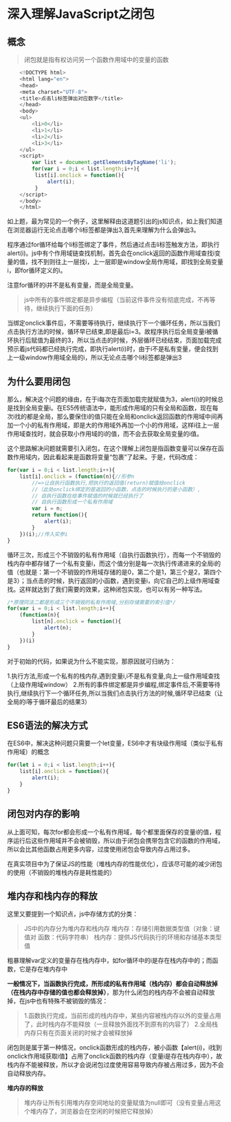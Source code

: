 # 深入理解JavaScript之闭包 
  
## 概念

> 闭包就是指有权访问另一个函数作用域中的变量的函数

```javascript   
    <!DOCTYPE html>
    <html lang="en">
    <head>
    <meta charset="UTF-8">
    <title>点击li标签弹出对应数字</title>
    </head>
    <body>
    <ul>
        <li>0</li>
        <li>1</li>
        <li>2</li>
        <li>3</li>
    </ul>
    <script>
        var list = document.getElementsByTagName('li');
        for(var i = 0;i < list.length;i++){
         list[i].onclick = function(){
             alert(i);
         }
    </script>
    </body>
    </html>
```

如上题，最为常见的一个例子，这里解释由这道题引出的js知识点，如上我们知道在浏览器运行无论点击哪个li标签都是弹出3,首先来理解为什么会弹出3。

程序通过for循环给每个li标签绑定了事件，然后通过点击li标签触发方法，即执行alert(i)。js中有个作用域链查找机制，首先会在onclick返回的函数作用域查找i变量的值，找不到则往上一层找i，上一层即是window全局作用域，即找到全局变量i，即for循环定义的i。

注意for循环的i并不是私有变量，而是全局变量。
 > js中所有的事件绑定都是异步编程（当前这件事件没有彻底完成，不再等待，继续执行下面的任务）

当绑定onclick事件后，不需要等待执行，继续执行下一个循环任务，所以当我们点击执行方法的时候，循环早已结束,即是最后i=3。故程序执行后全局变量i被循环执行后赋值为最终的3，所以当点击的时候，外层循环已经结束，页面加载完成预示着js代码都已经执行完成，即执行alert(i)时，由于i不是私有变量，便会找到上一级window作用域全局的i，所以无论点击哪个li标签都是弹出3

## 为什么要用闭包

那么，解决这个问题的缘由，在于i每次在页面加载完就赋值为3，alert(i)的时候总是找到全局变量i。在ES5传统语法中，能形成作用域的只有全局和函数，现在每次i找的都是全局，那么要保住i的值只能在全局和onclick返回函数的作用域中间再加一个小的私有作用域，即是大的作用域外再加一个小的作用域，这样i往上一层作用域查找时，就会获取小作用域的i的值，而不会去获取全局变量的i值。

这个思路解决问题就需要引入闭包，在这个理解上闭包是指函数变量可以保存在函数作用域内，因此看起来是函数将变量“包裹”了起来。于是，代码改成：
```javascript 
for(var i = 0;i < list.length;i++){
    list[i].onclick = (function(n){//形参n
        //=>让自执行函数执行,把执行的返回值(return)赋值给onclick
        //（此处onclick绑定的是返回的小函数，点击的时候执行的是小函数）,
        // 自执行函数在给事件赋值的时候就已经执行了
        // 自执行函数形成一个私有作用域
        var i = n;
        return function(){
            alert(i);
        }
    })(i);//传入实参i
}
```

循环三次，形成三个不销毁的私有作用域（自执行函数执行），而每一个不销毁的栈内存中都存储了一个私有变量i，而这个值分别是每一次执行传递进来的全局i的值（也就是：第一个不销毁的作用域存储的是0，第二个是1，第三个是2，第四个是3）；当点击的时候，执行返回的小函数，遇到变量i，向它自己的上级作用域查找。这样就达到了我们需要的效果，这种闭包实现，也可以有另一种写法。

```javascript 
/*原理同法二都是形成三个不销毁的私有作用域,分别存储需要的索引值*/
for(var i = 0;i < list.length;i++){
    (function(n){
        list[n].onclick = function(){
            alert(n);
        } 
    })(i)
}
```
对于初始的代码，如果说为什么不能实现，那原因就可归纳为：
> 
1.执行方法,形成一个私有的栈内存,遇到变量i,i不是私有变量,向上一级作用域查找（上级作用域window）
2.所有的事件绑定都是异步编程,绑定事件后,不需要等待执行,继续执行下一个循环任务,所以当我们点击执行方法的时候,循环早已结束（让全局的i等于循环最后的结果3）

## ES6语法的解决方式

在ES6中，解决这种问题只需要一个let变量，ES6中才有块级作用域（类似于私有作用域）的概念

```javascript 
for(let i = 0;i < list.length;i++){
    list[i].onclick = function(){
        alert(i);
    }
}
```

## 闭包对内存的影响

从上面可知，每次for都会形成一个私有作用域，每个都里面保存的变量i的值，程序运行后这些作用域并不会被销毁，所以由于闭包会携带包含它的函数的作用域，所以会比其他函数占用更多内容，过度使用闭包会导致内存占用过多。

在真实项目中为了保证JS的性能（堆栈内存的性能优化），应该尽可能的减少闭包的使用（不销毁的堆栈内存是耗性能的）

## 堆内存和栈内存的释放

这里又要提到一个知识点，js中存储方式的分类：

> JS中的内存分为堆内存和栈内存
堆内存：存储引用数据类型值（对象：键值对  函数：代码字符串）
栈内存：提供JS代码执行的环境和存储基本类型值

粗暴理解var定义的变量存在栈内存中，如for循环中的i是存在栈内存中的；而函数，它是存在堆内存中

**一般情况下，当函数执行完成，所形成的私有作用域（栈内存）都会自动释放掉（在栈内存中存储的值也都会释放掉）**，那为什么闭包的栈内存不会被自动释放掉，在js中也有特殊不被销毁的情况：

> 1.函数执行完成，当前形成的栈内存中，某些内容被栈内存以外的变量占用了，此时栈内存不能释放（一旦释放外面找不到原有的内容了）
  2.全局栈内存只有在页面关闭的时候才会被释放掉

闭包则是属于第一种情况，onclick函数形成的栈内存，被小函数【alert(i)，i找到onclick作用域获取i值】占用了onclick函数的栈内存（变量i是存在栈内存中），故栈内存不能被释放，所以才会说闭包过度使用容易导致内存被占用过多，因为不会自动释放内存。

**堆内存的释放**

> 堆内存让所有引用堆内存空间地址的变量赋值为null即可（没有变量占用这个堆内存了，浏览器会在空闲的时候把它释放掉）